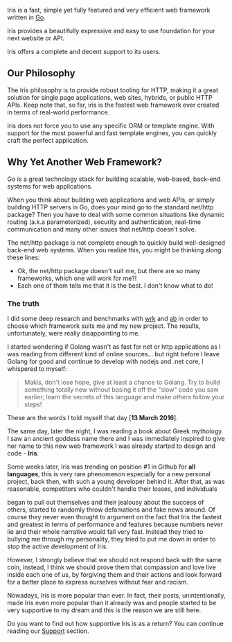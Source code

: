 Iris is a fast, simple yet fully featured and very efficient web framework written in [Go](https://golang.org).

Iris provides a beautifully expressive and easy to use foundation for your next website or API.

Iris offers a complete and decent support to its users.

## Our Philosophy

The Iris philosophy is to provide robust tooling for HTTP, making it a great solution for single page applications, web sites, hybrids, or public HTTP APIs. Keep note that, so far, iris is the fastest web framework ever created in terms of real-world performance.

Iris does not force you to use any specific ORM or template engine. With support for the most powerful and fast template engines, you can quickly craft the perfect application.

## Why Yet Another Web Framework?

Go is a great technology stack for building scalable, web-based, back-end systems for web 
applications. 

When you think about building web applications and web APIs, or simply building HTTP servers in Go, does your mind go to the standard net/http package?
Then you have to deal with some common situations like dynamic routing (a.k.a parameterized), security and authentication, real-time communication and many other issues that net/http doesn't solve. 

The net/http package is not complete enough to quickly build well-designed back-end web systems. When you realize this, you might be thinking along these lines:

- Ok, the net/http package doesn't suit me, but there are so many frameworks, which one will work for me?!
- Each one of them tells me that it is the best. I don't know what to do!

### The truth

I did some deep research and benchmarks with [wrk](https://github.com/wg/wrk) and [ab](https://httpd.apache.org/docs/2.4/programs/ab.html) in order to choose which framework suits me and my new project. The results, unfortunately, were really disappointing to me.

I started wondering if Golang wasn't as fast for net or http applications as I was reading from different kind of online sources... but right before I leave Golang for good and continue to develop with nodejs and .net core, I whispered to myself:

> Makis, don't lose hope, give at least a chance to Golang. Try to build something totally new without basing it off the "slow" code you saw earlier; learn the secrets of this language and make *others* follow your steps!

These are the words I told myself that day [**13 March 2016**]. 

The same day, later the night, I was reading a book about Greek mythology. I saw an ancient goddess name there and I was immediately inspired to give her name to this new web framework I was already started to design and code - **Iris**.

Some weeks later, Iris was trending on position #1 in Github for **all languages**, this is very rare phenomenon especially for a new personal project, back then,  with such a young developer behind it. After that, as was reasonable, competitors who couldn't handle their losses, and individuals
<!-- with low self-esteem --> began to pull out themselves and their jealousy about the success of others, started to randomly throw defamations and fake news around. Of course they never even thought to argument on the fact that Iris the fastest and greatest in terms of performance and features because numbers never lie and their whole narrative would fall very fast. Instead they tried to bullying me through my personality, they tried to put me down in order to stop the active development of Iris.
<!--  -- But of course they didn't know me well back then, I'm overwhelmingly compassionate and righteous person but softiness does not belong in my characteristics. They think that they deserve the same reputation because they think they work hard too but, sadly, they can't realize a simple fact of life: they don't work hard enough to release a succeed product that people will immediately fall in love, trust and use on their jobs and this is the most important reason behind their hatred for success.-->

However, I strongly believe that we should not respond back with the same coin, instead, I think we should prove them that compassion and love live inside each one of us, by forgiving them and their actions and look forward for a better place to express ourselves without fear and racism.

Nowadays, Iris is more popular than ever. In fact, their posts, unintentionally, made Iris even more popular than it already was and people started to be very supportive to my dream and this is the reason we are still here.

Do you want to find out how supportive Iris is as a return? You can continue reading our [Support](Support.md) section.
